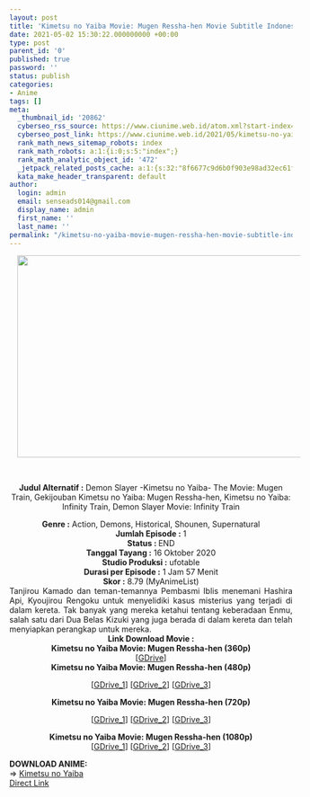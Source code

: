 ```yaml
---
layout: post
title: 'Kimetsu no Yaiba Movie: Mugen Ressha-hen Movie Subtitle Indonesia'
date: 2021-05-02 15:30:22.000000000 +00:00
type: post
parent_id: '0'
published: true
password: ''
status: publish
categories:
- Anime
tags: []
meta:
  _thumbnail_id: '20862'
  cyberseo_rss_source: https://www.ciunime.web.id/atom.xml?start-index=151&max-results=150
  cyberseo_post_link: https://www.ciunime.web.id/2021/05/kimetsu-no-yaiba-movie-mugen-ressha-hen.html
  rank_math_news_sitemap_robots: index
  rank_math_robots: a:1:{i:0;s:5:"index";}
  rank_math_analytic_object_id: '472'
  _jetpack_related_posts_cache: a:1:{s:32:"8f6677c9d6b0f903e98ad32ec61f8deb";a:2:{s:7:"expires";i:1652936495;s:7:"payload";a:3:{i:0;a:1:{s:2:"id";i:25977;}i:1;a:1:{s:2:"id";i:25983;}i:2;a:1:{s:2:"id";i:25979;}}}}
  kata_make_header_transparent: default
author:
  login: admin
  email: senseads014@gmail.com
  display_name: admin
  first_name: ''
  last_name: ''
permalink: "/kimetsu-no-yaiba-movie-mugen-ressha-hen-movie-subtitle-indonesia/"
---
```

<div style="text-align: center;">
<div style="text-align: left;">
<div class="separator" style="clear: both; text-align: center;"><a href="https://1.bp.blogspot.com/-DaNNSVU1T8Y/YI6wzvjSkhI/AAAAAAAAelc/xTwSAOaoIoI0LIVgkLpYje2-lw8P8g8hgCLcBGAsYHQ/s1280/Kimetsu%2Bno%2BYaiba%2BMovie%2B-%2BMugen%2BRessha-hen.jpg" style="margin-left: 1em; margin-right: 1em;"><img border="0" data-original-height="720" data-original-width="1280" height="360" src="{{ site.baseurl }}/assets/2021/05/Kimetsu%2Bno%2BYaiba%2BMovie%2B-%2BMugen%2BRessha-hen.jpg" width="640" /></a></div>
<p><b><br /></b></div>
<p><b>Judul Alternatif :</b>&nbsp;Demon Slayer -Kimetsu no Yaiba- The Movie: Mugen Train,&nbsp;Gekijouban Kimetsu no Yaiba: Mugen Ressha-hen, Kimetsu no Yaiba: Infinity Train, Demon Slayer Movie: Infinity Train</div>
<div style="text-align: center;"><b>Genre :</b>&nbsp;<b></b>Action, Demons, Historical, Shounen, Supernatural</div>
<div style="text-align: center;"><b>Jumlah Episode :</b>&nbsp;1<br /><b>Status :&nbsp;</b>END<br /><b>Tanggal Tayang :</b>&nbsp;16 Oktober 2020<br /><b>Studio Produksi :</b>&nbsp;<b></b>ufotable<br /><b>Durasi per Episode :</b>&nbsp;1 Jam 57 Menit</div>
<div style="text-align: center;"><b>Skor :</b>&nbsp;8.79 (MyAnimeList)</div>
<div style="text-align: center;"></div>
<div style="text-align: justify;">Tanjirou Kamado dan teman-temannya Pembasmi Iblis menemani Hashira Api, Kyoujirou Rengoku untuk menyelidiki kasus misterius yang terjadi di dalam kereta. Tak banyak yang mereka ketahui tentang keberadaan Enmu, salah satu dari Dua Belas Kizuki yang juga berada di dalam kereta dan telah menyiapkan perangkap untuk mereka.</div>
<div style="text-align: justify;"></div>
<div style="text-align: justify;"></div>
<div style="text-align: center;"><b>Link Download Movie :</b></div>
<div style="text-align: center;">
<div style="text-align: center;"><b>Kimetsu no Yaiba Movie: Mugen Ressha-hen&nbsp;(360p)</b></div>
</div>
<div style="text-align: center;">[<a href="https://drive.google.com/uc?export=download&amp;id=1jWKtGdaErkCVM8-_ful8NwPD5ZqIeDbn" target="_blank" rel="noopener">GDrive</a>]</div>
<div style="text-align: center;"></div>
<div style="text-align: center;">
<div style="text-align: center;"><span style="text-align: left;"><b>Kimetsu no Yaiba Movie: Mugen Ressha-hen&nbsp;</b></span><b>(480p)</b></div>
<p>[<a href="https://drive.google.com/uc?id=16oi1UE65zwnFv56p1pxwWx02WZQnCeCl" target="_blank" rel="noopener">GDrive_1</a>] [<a href="https://drive.google.com/uc?export=download&amp;id=1vY2RAmyjDepTfBXAbLimOjQCxVivTPc-" target="_blank" rel="noopener">GDrive_2</a>] [<a href="https://drive.google.com/uc?export=download&amp;id=1E2XV_XMpFfUk4_Xrmwkq6iPGR3kHrZm3" target="_blank" rel="noopener">GDrive_3</a>]</div>
<div style="text-align: center;"></div>
<div style="text-align: center;">
<div style="text-align: center;"><span style="text-align: left;"><b>Kimetsu no Yaiba Movie: Mugen Ressha-hen&nbsp;</b></span><b>(720p)</b></div>
<p>[<a href="https://drive.google.com/uc?id=1uGqX6SDYlLCry0qYAMdeG27qtcONBIbC" target="_blank" rel="noopener">GDrive_1</a>] [<a href="https://drive.google.com/uc?export=download&amp;id=1cO_uXRqoOouE_ykrU9D6-gQM2EauN8fR" target="_blank" rel="noopener">GDrive_2</a>] [<a href="https://drive.google.com/uc?export=download&amp;id=1DUnRwBmA0zmNzMMUjOlQb6BpJ_DWZ98s" target="_blank" rel="noopener">GDrive_3</a>]</p>
<p><b>Kimetsu no Yaiba Movie: Mugen Ressha-hen (1080p)</b><br />[<a href="https://drive.google.com/uc?id=1qxQQdpPwPjaehXJjFeWlrxoYRQAZMNGM" target="_blank" rel="noopener">GDrive_1</a>] [<a href="https://drive.google.com/uc?export=download&amp;id=1XSReQg4CjQB7F_xCvkkCpPpBKvMCBqYo" target="_blank" rel="noopener">GDrive_2</a>] [<a href="https://drive.google.com/uc?export=download&amp;id=1u8SKAbhgghD3U90oIpVgKp61rgVxbgS3" target="_blank" rel="noopener">GDrive_3</a>]</div>
<div style="text-align: left;"></div>
<div style="text-align: left;"></div>
<div style="text-align: left;">
<div><b>DOWNLOAD ANIME:</b></div>
<div></div>
<div>=&gt;&nbsp;<a href="https://www.ciunime.web.id/2019/09/kimetsu-no-yaiba-episode-01-26-end.html" target="_blank" rel="noopener">Kimetsu no Yaiba</a></div>
<div></div>
</div>
<link rel="stylesheet" href="https://cdnjs.cloudflare.com/ajax/libs/font-awesome/4.7.0/css/font-awesome.min.css" />
<div class="divbtn"> <a href="https://handymansurrender.com/fihup8buzv?key=94550f7ce39444073321dde3b8782f97" class="btn"><i class="fa fa-download"></i> Direct Link</a> </div>

